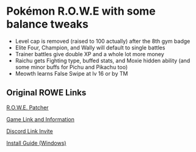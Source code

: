 # Pokémon R.O.W.E with some balance tweaks

* Level cap is removed (raised to 100 actually) after the 8th gym badge
* Elite Four, Champion, and Wally will default to single battles
* Trainer battles give double XP and a whole lot more money
* Raichu gets Fighting type, buffed stats, and Moxie hidden ability (and some minor buffs for Pichu and Pikachu too)
* Meowth learns False Swipe at lv 16 or by TM


## Original ROWE Links
[R.O.W.E. Patcher](https://belialclover.github.io/Rowe-Patcher/)

[Game Link and Information](https://www.pokecommunity.com/threads/pokemon-r-o-w-e-an-open-world-version-of-pok%C3%A9mon-emerald-gen-8-following-pok%C3%A9mon-costumes-and-much-more.442592/)

[Discord Link Invite](https://discord.gg/dsfgNP4b9a)

[Install Guide (Windows)](https://www.pokecommunity.com/threads/tutorial-how-to-build-the-pokémon-gba-decomps-using-wsl-win10.432351/)

